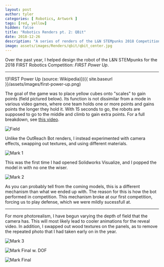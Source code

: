 ```yaml
---
layout: post
author: tyler
categories: [ Robotics, Artwork ]
tags: [red, yellow]
hidden: false
title: "Robotics Renders pt. 2: QBit"
date: 2018-12-26
description: "A series of renders of the L&N STEMpunks 2018 Competition robot"
image: assets/images/Renders/qbit/qbit_center.jpg
---
```

Over the past year, I helped design the robot of the L&N STEMpunks for the 2018 FIRST Robotics Competition: *FIRST Power Up*.

<hr/>

![FIRST Power Up (source: Wikipedia)]({{ site.baseurl }}/assets/images/first-power-up.png)

The goal of the game was to place yellow cubes onto "scales" to gain points (field pictured below). Its function is not dissimilar from a mode in various video games, where one team holds one or more points and gains points the longer they hold it. With 15 seconds to go, the robots are supposed to go to the middle and climb to gain extra points. For a full breakdown, see [this video](https://www.youtube.com/watch?v=HZbdwYiCY74).

![Field](https://i.imgur.com/xmF1iNu.png)


Unlike the OutReach Bot renders, I instead experimented with camera effects, swapping out textures, and using different materials. 

![Mark 1](https://i.imgur.com/qcQSOmK.png)

This was the first time I had opened Solidworks Visualize, and I popped the model in with no one the wiser. 

![Mark 2](https://i.imgur.com/2vxEVrj.png)

As you can probably tell from the coming models, this is a different mechanism than what we ended up with. The reason for this is how the bot performed in competition. This mechanism broke at our first competition, forcing us to play defense, which we were mildly sucessfull at.

<hr/>

For more photorealism, I have begun varying the depth of field that the camera has. This will most likely lead to cooler animations for the reveal video. In addition, I swapped out wood textures on the panels, as to remove the repeated photo that I had taken early on in the year. 

![Mark 3](https://i.imgur.com/tO0Wns3.png)

![Mark Final w. DOF](https://i.imgur.com/PfPq8dd.png)

![Mark Final](https://i.imgur.com/WpJtISD.png)